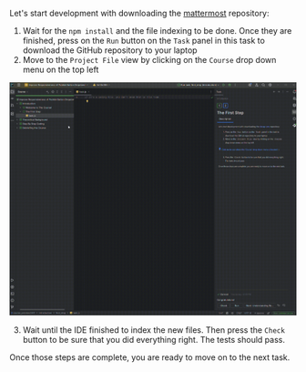 Let's start development with downloading the [mattermost](https://github.com/mattermost/mattermost) repository:

1) Wait for the `npm install` and the file indexing to be done. Once they are finished, press on the `Run` button on the `Task`
   panel in this task to download the GitHub repository to your laptop
2) Move to the `Project File` view by clicking on the
   `Course` drop down menu on the top left

<div class="hint" title="Click me to see where the `Course` drop down menu is located">

![Video showcasing where the project view can be found](../../GetProjectView.gif)
</div>

3) Wait until the IDE finished to index the new files. Then press the `Check` button to be sure that you did everything right.
   The tests should pass.

Once those steps are complete, you are ready to move on to the next task.